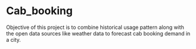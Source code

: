 # Cab_booking
Objective of this project is to combine historical usage pattern along with the open data sources like weather data to forecast cab booking demand in a city.
